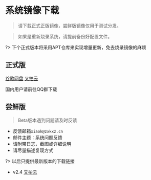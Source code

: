 # 系统镜像下载

> 请下载正式正版镜像，尝鲜版镜像仅用于测试分发。

> 如果是重新烧录系统，请提前备份好配置文件。

?> 下个正式版本将采用APT仓库来实现增量更新，免去烧录镜像的麻烦

## 正式版

[谷歌网盘](https://drive.google.com/drive/folders/1llH-lq-WsbIdwkmLL51n3OHo5dNNpcPy)
[又拍云](https://upyun.pan.zxkxz.cn/IMG/Release/FLY-Gemini_Armbian_21_12_8_server.img.xz)

国内用户请前往QQ群下载

## 尝鲜版

> Beta版本遇到问题请及时反馈
* 反馈邮箱```xiaok@zxkxz.cn```
* 邮件主题：系统问题反馈
* 请附带日志，截图或详细说明
* 请尽量描述复现方式

?> 以后只提供最新版本的下载链接

* v2.4  [又拍云](https://upyun.pan.zxkxz.cn/IMG/Beta/FLY_V2.4-trunk_Flygemini_bullseye_current_5.10.85.img.xz)